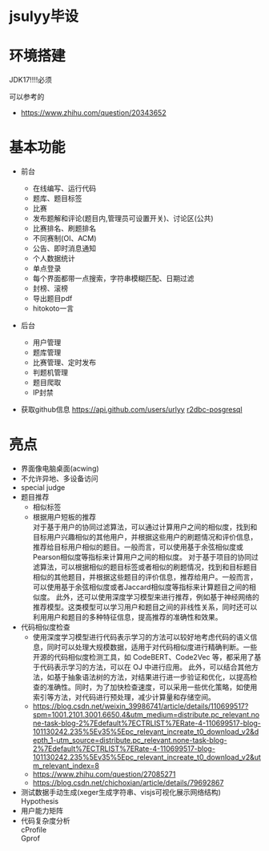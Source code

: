 # jsulyy毕设

# 环境搭建
JDK17!!!!必须

可以参考的
- https://www.zhihu.com/question/20343652

# 基本功能
- 前台
  - 在线编写、运行代码
  - 题库、题目标签
  - 比赛
  - 发布题解和评论(题目内,管理员可设置开关)、讨论区(公共)
  - 比赛排名、刷题排名
  - 不同赛制(OI、ACM)
  - 公告、即时消息通知
  - 个人数据统计
  - 单点登录
  - 每个界面都带一点搜索，字符串模糊匹配、日期过滤
  - 封榜、滚榜
  - 导出题目pdf
  - hitokoto一言
- 后台
  - 用户管理
  - 题库管理
  - 比赛管理、定时发布
  - 判题机管理
  - 题目爬取
  - IP封禁


- 获取github信息 https://api.github.com/users/urlyy
<a href="https://blog.csdn.net/amadeus_liu2/article/details/128888748?ops_request_misc=&request_id=&biz_id=102&utm_term=r2dbc-postgresql%E4%BD%BF%E7%94%A8&utm_medium=distribute.pc_search_result.none-task-blog-2~all~sobaiduweb~default-0-128888748.142^v88^koosearch_v1,239^v2^insert_chatgpt&spm=1018.2226.3001.4187">r2dbc-posgresql<a/>
# 亮点
- 界面像电脑桌面(acwing)
- 不允许异地、多设备访问
- special judge
- 题目推荐
  - 相似标签
  - 根据用户短板的推荐<br>
    对于基于用户的协同过滤算法，可以通过计算用户之间的相似度，找到和目标用户兴趣相似的其他用户，并根据这些用户的刷题情况和评价信息，推荐给目标用户相似的题目。一般而言，可以使用基于余弦相似度或Pearson相似度等指标来计算用户之间的相似度。
    对于基于项目的协同过滤算法，可以根据相似的题目标签或者相似的刷题情况，找到和目标题目相似的其他题目，并根据这些题目的评价信息，推荐给用户。一般而言，可以使用基于余弦相似度或者Jaccard相似度等指标来计算题目之间的相似度。
    此外，还可以使用深度学习模型来进行推荐，例如基于神经网络的推荐模型。这类模型可以学习用户和题目之间的非线性关系，同时还可以利用用户和题目的多种特征信息，提高推荐的准确性和效果。
- 代码相似度检查<br>
  - 使用深度学习模型进行代码表示学习的方法可以较好地考虑代码的语义信息，同时可以处理大规模数据，适用于对代码相似度进行精确判断。一些开源的代码相似度检测工具，如 CodeBERT、Code2Vec 等，都采用了基于代码表示学习的方法，可以在 OJ 中进行应用。
  此外，可以结合其他方法，如基于抽象语法树的方法，对结果进行进一步验证和优化，以提高检查的准确性。同时，为了加快检查速度，可以采用一些优化策略，如使用索引等方法，对代码进行预处理，减少计算量和存储空间。<br>
  - https://blog.csdn.net/weixin_39986741/article/details/110699517?spm=1001.2101.3001.6650.4&utm_medium=distribute.pc_relevant.none-task-blog-2%7Edefault%7ECTRLIST%7ERate-4-110699517-blog-101130242.235%5Ev35%5Epc_relevant_increate_t0_download_v2&depth_1-utm_source=distribute.pc_relevant.none-task-blog-2%7Edefault%7ECTRLIST%7ERate-4-110699517-blog-101130242.235%5Ev35%5Epc_relevant_increate_t0_download_v2&utm_relevant_index=8
  - https://www.zhihu.com/question/27085271
  - https://blog.csdn.net/chichoxian/article/details/79692867
- 测试数据手动生成(xeger生成字符串、visjs可视化展示网络结构)<br>
  Hypothesis
- 用户能力矩阵
- 代码复杂度分析<br>
  cProfile<br>
  Gprof<br>
  


